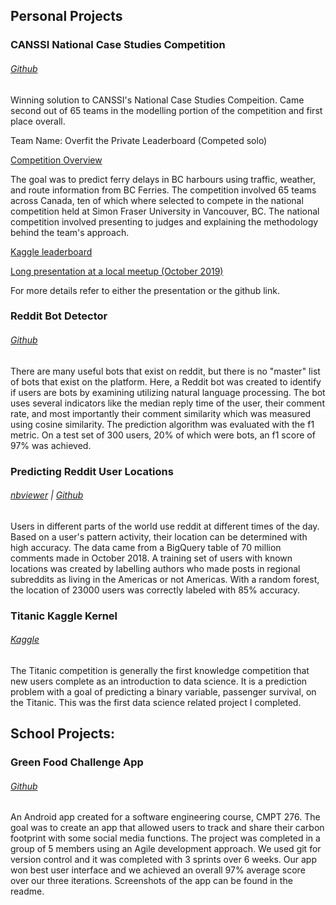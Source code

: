 ## **Personal Projects**

### CANSSI National Case Studies Competition
###### [Github](https://github.com/MatthewTourond/CANSSI-Case-Studies-Competition)

Winning solution to CANSSI's National Case Studies Compeition. Came second out of 65 teams in the modelling portion of the competition and first place overall. 

Team Name: Overfit the Private Leaderboard (Competed solo)

[Competition Overview](https://www.kaggle.com/c/canssi-ncsc-ferry-delays/overview)

The goal was to predict ferry delays in BC harbours using traffic, weather, and route information from BC Ferries. The competition involved 65 teams across Canada, ten of which where selected to compete in the national competition held at Simon Fraser University in Vancouver, BC. The national competition involved presenting to judges and explaining the methodology behind the team's approach.

[Kaggle leaderboard](https://www.kaggle.com/c/canssi-ncsc-ferry-delays/leaderboard)

[Long presentation at a local meetup (October 2019)](https://www.youtube.com/watch?v=aOGnEHywIBc)

For more details refer to either the presentation or the github link.

### Reddit Bot Detector
###### [Github](https://github.com/MatthewTourond/Reddit-Bot-Detector)

There are many useful bots that exist on reddit, but there is no "master" list of bots that exist on the platform. Here, a Reddit bot was created to identify if users are bots by examining utilizing natural language processing. The bot uses several indicators like the median reply time of the user, their comment rate, and most importantly their comment similarity which was measured using cosine similarity. The prediction algorithm was evaluated with the f1 metric. On a test set of 300 users, 20% of which were bots, an f1 score of 97% was achieved.

### Predicting Reddit User Locations
###### [nbviewer](https://nbviewer.jupyter.org/github/MatthewTourond/Predicting-Reddit-User-Location/blob/master/PredictingRedditUserLocation.ipynb) | [Github](https://github.com/MatthewTourond/Predicting-Reddit-User-Location/blob/master/PredictingRedditUserLocation.ipynb)

Users in different parts of the world use reddit at different times of the day. Based on a user's pattern activity, their location can be determined with high accuracy. The data came from a BigQuery table of 70 million comments made in October 2018. A training set of users with known locations was created by labelling authors who made posts in regional subreddits as living in the Americas or not Americas. With a random forest, the location of 23000 users was correctly labeled with 85% accuracy. 

### Titanic Kaggle Kernel
###### [Kaggle](https://www.kaggle.com/mtourond/splitting-pclass-and-tuning-models) 

The Titanic competition is generally the first knowledge competition that new users complete as an introduction to data science. It is a prediction problem with a goal of predicting a binary variable, passenger survival, on the Titanic. This was the first data science related project I completed. 

## **School Projects:**

### Green Food Challenge App
###### [Github](https://github.com/MatthewTourond/GreenFoodChallenge/tree/master/greenfoodchallenge-master) 

An Android app created for a software engineering course, CMPT 276. The goal was to create an app that allowed users to track and share their carbon footprint with some social media functions. The project was completed in a group of 5 members using an Agile development approach. We used git for version control and it was completed with 3 sprints over 6 weeks. Our app won best user interface and we achieved an overall 97% average score over our three iterations. Screenshots of the app can be found in the readme.




